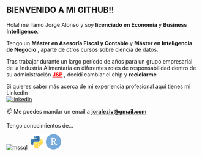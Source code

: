 ## BIENVENIDO A MI GITHUB!!

Hola! me llamo Jorge Alonso y soy **licenciado en Economía** y **Business Intelligence**.

Tengo un **Máster en Asesoría Fiscal y Contable** y **Máster en Inteligencia de Negocio** , aparte de otros cursos sobre ciencia de datos.

Tras trabajar durante un largo período de años para un grupo empresarial de la Industria Alimentaria en diferentes roles de responsabilidad dentro de su administración <a href="http://www.jsp.es/" target="_blank" rel="noreferrer" style="color:red; font-weight:bold;">JSP</a>
, decidí cambiar el chip y **reciclarme**

Si quieres saber más acerca de mi experiencia profesional aquí tienes mi LinkedIn  
[![linkedin](https://img.shields.io/static/v1?label=&message=linkedin&color=0e76a8&logo=linkedin&logoColor=white&style=for-the-badge)](https://www.linkedin.com/in/joralez)

📫 Me puedes mandar un email a **joraleziv@gmail.com**

Tengo conocimientos de...

<p align="left"> 
<a href="https://www.microsoft.com/en-us/sql-server" target="_blank" rel="noreferrer"> 
<img src="https://www.svgrepo.com/show/303229/microsoft-sql-server-logo.svg" alt="mssql" width="40" height="40"/> 
</a> 
<a href="https://www.python.org" target="_blank" rel="noreferrer"> 
<img src="https://raw.githubusercontent.com/devicons/devicon/master/icons/python/python-original.svg" alt="python" width="40" height="40"/> 
</a> 
<a href="https://rstudio.com/" target="_blank" rel="noreferrer"> 
<img src="https://github.com/devicons/devicon/blob/master/icons/rstudio/rstudio-original.svg" alt="rstudio" width="40" height="40"/> 
</a> 

